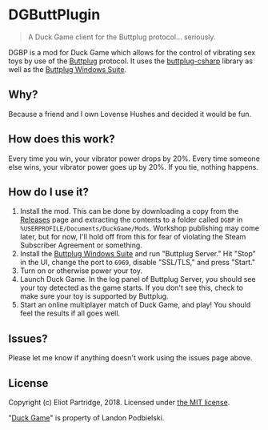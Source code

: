 # DGButtPlugin

> A Duck Game client for the Buttplug protocol... seriously.

DGBP is a mod for Duck Game which allows for the control of vibrating sex toys by use of the [Buttplug](https://buttplug.io) protocol. It uses the [buttplug-csharp](https://github.com/buttplugio/buttplug-csharp) library as well as the [Buttplug Windows Suite](https://github.com/buttplugio/buttplug-windows-suite).

## Why?

Because a friend and I own Lovense Hushes and decided it would be fun.

## How does this work?

Every time you win, your vibrator power drops by 20%. Every time someone else wins, your vibrator power goes up by 20%. If you tie, nothing happens.

## How do I use it?

1. Install the mod. This can be done by downloading a copy from the [Releases](https://github.com/BytewaveMLP/DGBP/releases) page and extracting the contents to a folder called `DGBP` in `%USERPROFILE/Documents/DuckGame/Mods`. Workshop publishing may come later, but for now, I'll hold off from this for fear of violating the Steam Subscriber Agreement or something.
2. Install the [Buttplug Windows Suite](https://github.com/buttplugio/buttplug-windows-suite) and run "Buttplug Server." Hit "Stop" in the UI, change the port to `6969`, disable "SSL/TLS," and press "Start."
3. Turn on or otherwise power your toy.
4. Launch Duck Game. In the log panel of Buttplug Server, you should see your toy detected as the game starts. If you don't see this, check to make sure your toy is supported by Buttplug.
5. Start an online multiplayer match of Duck Game, and play! You should feel the results if all goes well.

## Issues?

Please let me know if anything doesn't work using the issues page above.

## License

Copyright (c) Eliot Partridge, 2018. Licensed under [the MIT license](/LICENSE).

"[Duck Game](https://store.steampowered.com/app/312530/Duck_Game/)" is property of Landon Podbielski.